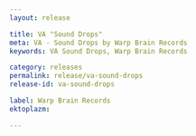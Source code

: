 ```yaml
---
layout: release

title: VA "Sound Drops"
meta: VA - Sound Drops by Warp Brain Records
keywords: VA Sound Drops, Warp Brain Records

category: releases
permalink: release/va-sound-drops
release-id: va-sound-drops

label: Warp Brain Records
ektoplazm: 

---
```


